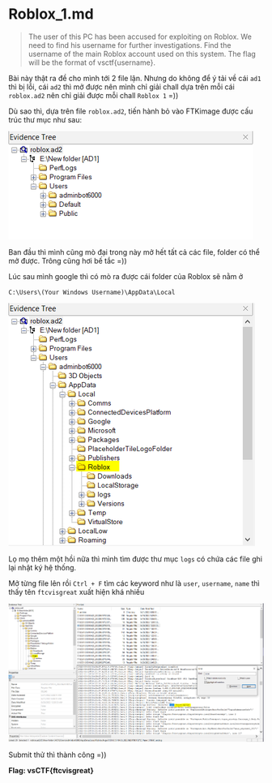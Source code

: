 # Roblox_1.md
>The user of this PC has been accused for exploiting on Roblox. We need to find his username for further investigations. Find the username of the main Roblox account used on this system. The flag will be the format of vsctf{username}.

Bài này thật ra đề cho mình tới 2 file lận. Nhưng do không để ý tải về cái `ad1` thì bị lỗi, cái `ad2` thì mở được nên mình chỉ giải chall dựa trên mỗi cái `roblox.ad2` nên chỉ giải được mỗi chall `Roblox 1` =))

Dù sao thì, dựa trên file `roblox.ad2`, tiến hành bỏ vào FTKimage được cấu trúc thư mục như sau:

![](./Pic/1.PNG)

Ban đầu thì mình cũng mò đại trong này mở hết tất cả các file, folder có thể mở được. Trông cũng hơi bế tắc =))  

Lúc sau mình google thì có mò ra được cái folder của Roblox sẽ nằm ở 

```
C:\Users\(Your Windows Username)\AppData\Local
```

![](./Pic/2.PNG)

Lọ mọ thêm một hồi nữa thì mình tìm được thư mục `logs` có chứa các file ghi lại nhật ký hệ thống.  

Mở từng file lên rồi `Ctrl + F` tìm các keyword như là `user`, `username`, `name` thì thấy tên `ftcvisgreat` xuất hiện khá nhiều

![](./Pic/3.PNG)

Submit thử thì thành công =))

**Flag: vsCTF{ftcvisgreat}**
